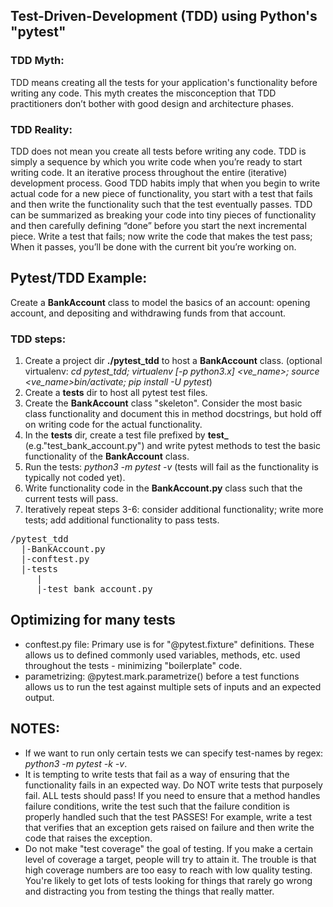 ## Test-Driven-Development (TDD) using Python's "pytest"

### TDD Myth:
TDD means creating all the tests for your application's functionality before writing any code. This myth creates the misconception that TDD practitioners don’t bother with good design and architecture phases.

### TDD Reality:
TDD does not mean you create all tests before writing any code.  TDD is simply a sequence by which you write code when you’re ready to start writing code. It an iterative process throughout the entire (iterative) development process.  Good TDD habits imply that when you begin to write actual code for a new piece of functionality, you start with a test that fails and then write the functionality such that the test eventually passes. TDD can be summarized as breaking your code into tiny pieces of functionality and then carefully defining “done” before you start the next incremental piece. Write a test that fails; now write the code that makes the test pass; When it passes, you’ll be done with the current bit you’re working on.

## Pytest/TDD Example:
Create a **BankAccount** class to model the basics of an account: opening account, and depositing and withdrawing funds from that account.

### TDD steps:
1) Create a project dir **./pytest_tdd** to host a **BankAccount** class.
   (optional virtualenv:  *cd pytest_tdd; virtualenv [-p python3.x] <ve_name>; source <ve_name>bin/activate; pip install -U pytest*)
2) Create a **tests** dir to host all pytest test files.
3) Create the **BankAccount** class "skeleton". Consider the most basic class functionality and document this in method docstrings, but hold off on writing code for the actual functionality.
4) In the **tests** dir, create a test file prefixed by **test_** (e.g."test_bank_account.py") and write pytest methods to test the basic functionality of the **BankAccount** class.
5) Run the tests: *python3 -m pytest -v*  (tests will fail as the functionality is typically not coded yet).
6) Write functionality code in the **BankAccount.py** class such that the current tests will pass. 
7) Iteratively repeat steps 3-6: consider additional functionality; write more tests; add additional functionality to pass tests. 

<pre>
/pytest_tdd
  |-BankAccount.py
  |-conftest.py
  |-tests
     |  
     |-test_bank_account.py
</pre>


## Optimizing for many tests
* conftest.py file: Primary use is for "@pytest.fixture" definitions. These allows us to defined commonly used variables, methods, etc. used throughout the tests - minimizing "boilerplate" code.
* parametrizing: @pytest.mark.parametrize() before a test functions allows us to run the test against multiple sets of inputs and an expected output.


## NOTES:
* If we want to run only certain tests we can specify test-names by regex:  *python3 -m pytest -k <regex> -v*.
* It is tempting to write tests that fail as a way of ensuring that the functionality fails in an expected way. Do NOT write tests that purposely fail. ALL tests should pass!  If you need to ensure that a method handles failure conditions, write the test such that the failure condition is properly handled such that the test PASSES! For example, write a test that verifies that an exception gets raised on failure and then write the code that raises the exception.
* Do not make "test coverage" the goal of testing. If you make a certain level of coverage a target, people will try to attain it. The trouble is that high coverage numbers are too easy to reach with low quality testing. You're likely to get lots of tests looking for things that rarely go wrong and distracting you from testing the things that really matter.
